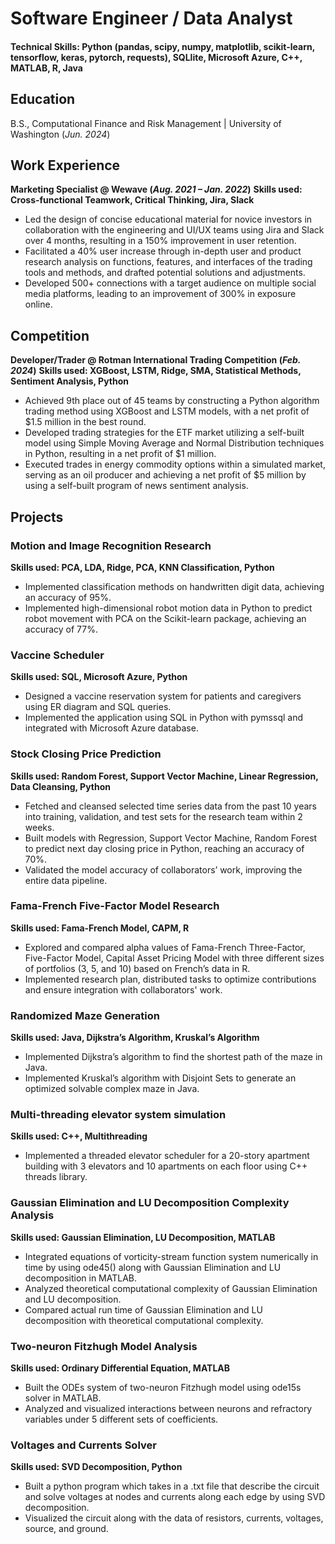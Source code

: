 # Software Engineer / Data Analyst

#### Technical Skills: Python (pandas, scipy, numpy, matplotlib, scikit-learn, tensorflow, keras, pytorch, requests), SQLlite, Microsoft Azure, C++, MATLAB, R, Java

## Education	        		
B.S., Computational Finance and Risk Management | University of Washington (_Jun. 2024_) 

## Work Experience
**Marketing Specialist @ Wewave (_Aug. 2021 – Jan. 2022_)**
**Skills used: Cross-functional Teamwork, Critical Thinking, Jira, Slack** 
- Led the design of concise educational material for novice investors in collaboration with the engineering and UI/UX teams using Jira and Slack over 4 months, resulting in a 150% improvement in user retention. 
- Facilitated a 40% user increase through in-depth user and product research analysis on functions, features, and interfaces of the trading tools and methods, and drafted potential solutions and adjustments.
- Developed 500+ connections with a target audience on multiple social media platforms, leading to an improvement of 300% in exposure online. 


## Competition
**Developer/Trader @ Rotman International Trading Competition (_Feb. 2024_)**
**Skills used: XGBoost, LSTM, Ridge, SMA, Statistical Methods, Sentiment Analysis, Python**
- Achieved 9th place out of 45 teams by constructing a Python algorithm trading method using XGBoost and LSTM models, with a net profit of $1.5 million in the best round.
- Developed trading strategies for the ETF market utilizing a self-built model using Simple Moving Average and Normal Distribution techniques in Python, resulting in a net profit of $1 million.
- Executed trades in energy commodity options within a simulated market, serving as an oil producer and achieving a net profit of $5 million by using a self-built program of news sentiment analysis.



## Projects
### Motion and Image Recognition Research
**Skills used: PCA, LDA, Ridge, PCA, KNN Classification, Python**
- Implemented classification methods on handwritten digit data, achieving an accuracy of 95%.
- Implemented high-dimensional robot motion data in Python to predict robot movement with PCA on the Scikit-learn package, achieving an accuracy of 77%.

### Vaccine Scheduler
**Skills used: SQL, Microsoft Azure, Python**
- Designed a vaccine reservation system for patients and caregivers using ER diagram and SQL queries.
- Implemented the application using SQL in Python with pymssql and integrated with Microsoft Azure database.


### Stock Closing Price Prediction
**Skills used: Random Forest, Support Vector Machine, Linear Regression, Data Cleansing, Python**
- Fetched and cleansed selected time series data from the past 10 years into training, validation, and test sets for the research team within 2 weeks.
- Built models with Regression, Support Vector Machine, Random Forest to predict next day closing price in Python, reaching an accuracy of 70%. 
- Validated the model accuracy of collaborators’ work, improving the entire data pipeline.

### Fama-French Five-Factor Model Research
**Skills used: Fama-French Model, CAPM, R**
- Explored and compared alpha values of Fama-French Three-Factor, Five-Factor Model, Capital Asset Pricing Model with three different sizes of portfolios (3, 5, and 10) based on French’s data in R.
- Implemented research plan, distributed tasks to optimize contributions and ensure integration with collaborators' work.

### Randomized Maze Generation
**Skills used: Java, Dijkstra’s Algorithm, Kruskal’s Algorithm**
- Implemented Dijkstra’s algorithm to find the shortest path of the maze in Java.
- Implemented Kruskal’s algorithm with Disjoint Sets to generate an optimized solvable complex maze in Java.

### Multi-threading elevator system simulation
**Skills used: C++, Multithreading**
- Implemented a threaded elevator scheduler for a 20-story apartment building with 3 elevators and 10 apartments on each floor using C++ threads library.

### Gaussian Elimination and LU Decomposition Complexity Analysis
**Skills used: Gaussian Elimination, LU Decomposition, MATLAB**
- Integrated equations of vorticity-stream function system numerically in time by using ode45() along with Gaussian Elimination and LU decomposition in MATLAB.
- Analyzed theoretical computational complexity of Gaussian Elimination and LU decomposition.
- Compared actual run time of Gaussian Elimination and LU decomposition with theoretical computational complexity.

### Two-neuron Fitzhugh Model Analysis
**Skills used: Ordinary Differential Equation, MATLAB**
- Built the ODEs system of two-neuron Fitzhugh model using ode15s solver in MATLAB.
- Analyzed and visualized interactions between neurons and refractory variables under 5 different sets of coefficients.

### Voltages and Currents Solver
**Skills used: SVD Decomposition, Python**
- Built a python program which takes in a .txt file that describe the circuit and solve voltages at nodes and currents along each edge by using SVD decomposition. 
- Visualized the circuit along with the data of resistors, currents, voltages, source, and ground.





